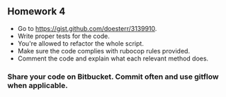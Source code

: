 ## Homework 4

* Go to https://gist.github.com/doesterr/3139910.
* Write proper tests for the code.
* You're allowed to refactor the whole script.
* Make sure the code complies with rubocop rules provided.
* Comment the code and explain what each relevant method does.


### Share your code on Bitbucket. Commit often and use gitflow when applicable. 